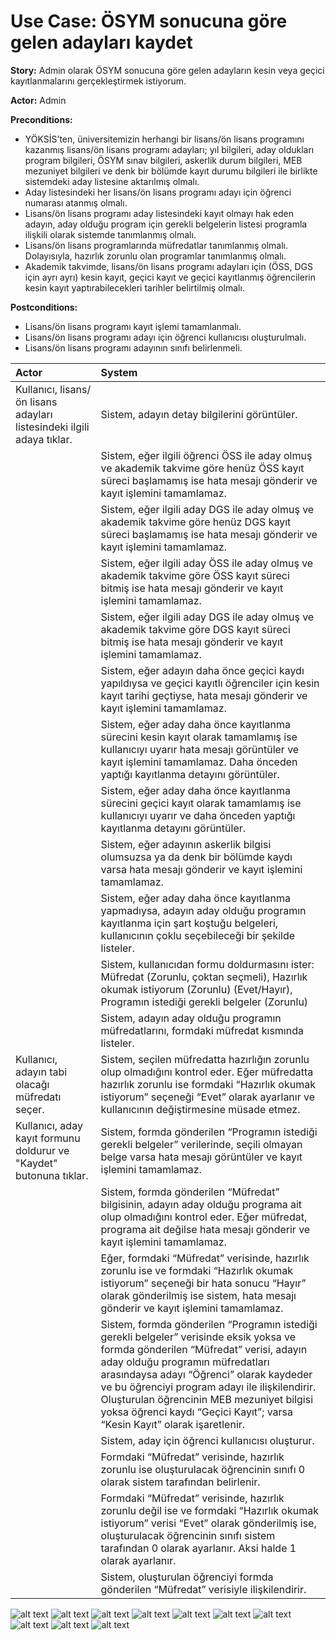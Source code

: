 Use Case: ÖSYM sonucuna göre gelen adayları kaydet
============

**Story:** Admin olarak ÖSYM sonucuna göre gelen adayların kesin veya
geçici kayıtlanmalarını gerçekleştirmek istiyorum.

**Actor:** Admin

**Preconditions:**

- YÖKSİS’ten, üniversitemizin herhangi bir lisans/ön lisans programını kazanmış
  lisans/ön lisans programı adayları; yıl bilgileri, aday oldukları program
  bilgileri, ÖSYM sınav bilgileri, askerlik durum bilgileri, MEB mezuniyet
  bilgileri ve denk bir bölümde kayıt durumu bilgileri ile birlikte sistemdeki
  aday listesine aktarılmış olmalı.
- Aday listesindeki her lisans/ön lisans programı adayı için öğrenci numarası
  atanmış olmalı.
- Lisans/ön lisans programı aday listesindeki kayıt olmayı hak eden adayın, aday
  olduğu program için gerekli belgelerin listesi programla ilişkili olarak
  sistemde tanımlanmış olmalı.
- Lisans/ön lisans programlarında müfredatlar tanımlanmış olmalı. Dolayısıyla,
  hazırlık zorunlu olan programlar tanımlanmış olmalı.
- Akademik takvimde, lisans/ön lisans programı adayları için (ÖSS, DGS için ayrı
  ayrı) kesin kayıt, geçici kayıt ve geçici kayıtlanmış öğrencilerin kesin kayıt
  yaptırabilecekleri tarihler belirtilmiş olmalı.

**Postconditions:**

- Lisans/ön lisans programı kayıt işlemi tamamlanmalı.
- Lisans/ön lisans programı adayı için öğrenci kullanıcısı oluşturulmalı.
- Lisans/ön lisans programı adayının sınıfı belirlenmeli.

| Actor        | System       |
| :----------- |:-------------|
| Kullanıcı, lisans/ön lisans adayları listesindeki ilgili adaya tıklar.| Sistem, adayın detay bilgilerini görüntüler.|
|| Sistem, eğer ilgili öğrenci ÖSS ile aday olmuş ve akademik takvime göre henüz ÖSS kayıt süreci başlamamış ise hata mesajı gönderir ve kayıt işlemini tamamlamaz.|
|| Sistem, eğer ilgili aday DGS ile aday olmuş ve akademik takvime göre henüz DGS kayıt süreci başlamamış ise hata mesajı gönderir ve kayıt işlemini tamamlamaz.|
|| Sistem, eğer ilgili aday  ÖSS ile aday olmuş ve akademik takvime göre ÖSS kayıt süreci bitmiş ise hata mesajı gönderir ve kayıt işlemini tamamlamaz.|
|| Sistem, eğer ilgili aday DGS ile aday olmuş ve akademik takvime göre DGS kayıt süreci bitmiş ise hata mesajı gönderir ve kayıt işlemini tamamlamaz.|
|| Sistem, eğer adayın daha önce geçici kaydı yapıldıysa ve geçici kayıtlı öğrenciler için kesin kayıt tarihi geçtiyse, hata mesajı gönderir ve kayıt işlemini tamamlamaz.|
|| Sistem, eğer aday daha önce kayıtlanma sürecini kesin kayıt olarak tamamlamış ise kullanıcıyı uyarır hata mesajı görüntüler ve kayıt işlemini tamamlamaz. Daha önceden yaptığı kayıtlanma detayını görüntüler.|
|| Sistem, eğer aday daha önce kayıtlanma sürecini geçici kayıt olarak tamamlamış ise kullanıcıyı uyarır ve daha önceden yaptığı kayıtlanma detayını görüntüler.|
|| Sistem, eğer adayının askerlik bilgisi olumsuzsa ya da denk bir bölümde kaydı varsa hata mesajı gönderir ve kayıt işlemini tamamlamaz.|
|| Sistem, eğer aday daha önce kayıtlanma yapmadıysa, adayın aday olduğu programın kayıtlanma için şart koştuğu belgeleri, kullanıcının çoklu seçebileceği bir şekilde listeler.|
|| Sistem, kullanıcıdan formu doldurmasını ister: Müfredat (Zorunlu, çoktan seçmeli), Hazırlık okumak istiyorum (Zorunlu) (Evet/Hayır), Programın istediği gerekli belgeler (Zorunlu)|
|| Sistem, adayın aday olduğu programın müfredatlarını, formdaki müfredat kısmında listeler.|
| Kullanıcı, adayın tabi olacağı müfredatı seçer.|Sistem, seçilen müfredatta hazırlığın zorunlu olup olmadığını kontrol eder. Eğer müfredatta hazırlık zorunlu ise formdaki “Hazırlık okumak istiyorum” seçeneği “Evet” olarak ayarlanır ve kullanıcının değiştirmesine müsade etmez.|
| Kullanıcı, aday kayıt formunu doldurur ve "Kaydet" butonuna tıklar.| Sistem, formda gönderilen “Programın istediği gerekli belgeler” verilerinde, seçili olmayan belge varsa hata mesajı görüntüler ve kayıt işlemini tamamlamaz. |
|| Sistem, formda gönderilen “Müfredat” bilgisinin, adayın aday olduğu programa ait olup olmadığını kontrol eder. Eğer müfredat, programa ait değilse hata mesajı gönderir ve kayıt işlemini tamamlamaz. |
|| Eğer, formdaki “Müfredat” verisinde, hazırlık zorunlu ise ve formdaki “Hazırlık okumak istiyorum” seçeneği bir hata sonucu “Hayır” olarak gönderilmiş ise sistem, hata mesajı gönderir ve kayıt işlemini tamamlamaz.|
|| Sistem, formda gönderilen “Programın istediği gerekli belgeler” verisinde eksik yoksa ve formda gönderilen “Müfredat” verisi, adayın aday olduğu programın müfredatları arasındaysa adayı “Öğrenci” olarak kaydeder ve bu öğrenciyi program adayı ile ilişkilendirir. Oluşturulan öğrencinin MEB mezuniyet bilgisi yoksa öğrenci kaydı “Geçici Kayıt”; varsa “Kesin Kayıt” olarak işaretlenir. |
|| Sistem, aday için öğrenci kullanıcısı oluşturur.|
|| Formdaki “Müfredat” verisinde, hazırlık zorunlu ise oluşturulacak öğrencinin sınıfı 0 olarak sistem tarafından belirlenir.|
|| Formdaki “Müfredat” verisinde, hazırlık zorunlu değil ise ve formdaki “Hazırlık okumak istiyorum” verisi “Evet” olarak gönderilmiş ise, oluşturulacak öğrencinin sınıfı sistem tarafından 0 olarak ayarlanır. Aksi halde 1 olarak ayarlanır.|
|| Sistem, oluşturulan öğrenciyi formda gönderilen “Müfredat” verisiyle ilişkilendirir.|


![alt text](assets/mockups/kayit/1.png)
![alt text](assets/mockups/kayit/2.png)
![alt text](assets/mockups/kayit/3.png)
![alt text](assets/mockups/kayit/4.png)
![alt text](assets/mockups/kayit/5.png)
![alt text](assets/mockups/kayit/6.png)
![alt text](assets/mockups/kayit/7.png)
![alt text](assets/mockups/kayit/8.png)
![alt text](assets/mockups/kayit/9.png)
![alt text](assets/mockups/kayit/10.png)